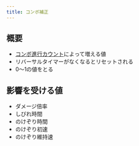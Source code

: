 ```yaml
---
title: コンボ補正
---
```


## 概要
* [コンボ進行カウント](./0101_combocount.md)によって増える値
* リバーサルタイマーがなくなるとリセットされる
* 0～1の値をとる

## 影響を受ける値
* ダメージ倍率
* しびれ時間
* のけぞり時間
* のけぞり初速
* のけぞり維持速